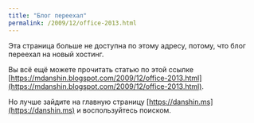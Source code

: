 ```yaml
---
title: "Блог переехал"
permalink: /2009/12/office-2013.html
---
```

Эта страница больше не доступна по этому адресу, потому, что блог переехал на новый хостинг.

Вы всё ещё можете прочитать статью по этой ссылке [https://mdanshin.blogspot.com/2009/12/office-2013.html](https://mdanshin.blogspot.com/2009/12/office-2013.html).

Но лучше зайдите на главную страницу [https://danshin.ms](https://danshin.ms) и воспользуйтесь поиском.